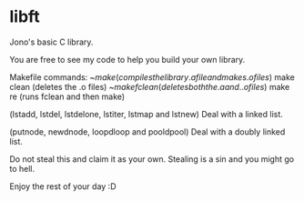 # libft
Jono's basic C library.

You are free to see my code to help you build your own library.

Makefile commands:
~$make (compiles the library .a file and makes .o files)
~$make clean (deletes the .o files)
~$make fclean (deletes both the .a and . .o files)
~$make re (runs fclean and then make)

(lstadd, lstdel, lstdelone, lstiter, lstmap and lstnew) Deal with a linked list.

(putnode, newdnode, loopdloop and pooldpool) Deal with a doubly linked list.

Do not steal this and claim it as your own.
Stealing is a sin and you might go to hell.

Enjoy the rest of your day :D
